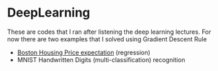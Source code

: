 # DeepLearning
These are codes that I ran after listening the deep learning lectures. For now there are two examples that I solved using Gradient Descent Rule

* [Boston Housing Price expectation](https://github.com/jongwooPk/DeepLearning/blob/master/Boston%20Housing%20Price%20Prediction.ipynb) (regression)
* MNIST Handwritten Digits (multi-classification) recognition

